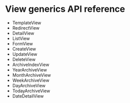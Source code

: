 # View generics API reference

* TemplateView
* RedirectView
* DetailView
* ListView
* FormView
* CreateView
* UpdateView
* DeleteView
* ArchiveIndexView
* YearArchiveView
* MonthArchiveView
* WeekArchiveView
* DayArchiveView
* TodayArchiveView
* DateDetailView
